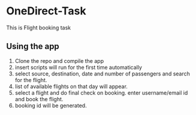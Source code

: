 # OneDirect-Task
This is Flight booking task

## Using the app
1. Clone the repo and compile the app
2. insert scripts will run for the first time automatically
3. select source, destination, date and number of passengers and search for the flight.
4. list of available flights on that day will appear.
5. select a flight and do final check on booking. enter username/email id and book the flight.
6. booking id will be generated.
